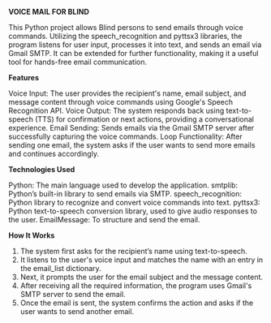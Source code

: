 **VOICE MAIL FOR BLIND**

This Python project allows Blind persons to send emails through voice commands. Utilizing the speech_recognition and pyttsx3 libraries, the program listens for user input, processes it into text, and sends an email via Gmail SMTP. It can be extended for further functionality, making it a useful tool for hands-free email communication.


**Features**

Voice Input: The user provides the recipient's name, email subject, and message content through voice commands using Google's Speech Recognition API.
Voice Output: The system responds back using text-to-speech (TTS) for confirmation or next actions, providing a conversational experience.
Email Sending: Sends emails via the Gmail SMTP server after successfully capturing the voice commands.
Loop Functionality: After sending one email, the system asks if the user wants to send more emails and continues accordingly.



**Technologies Used**

Python: The main language used to develop the application.
smtplib: Python’s built-in library to send emails via SMTP.
speech_recognition: Python library to recognize and convert voice commands into text.
pyttsx3: Python text-to-speech conversion library, used to give audio responses to the user.
EmailMessage: To structure and send the email.


**How It Works**

1. The system first asks for the recipient’s name using text-to-speech.
2. It listens to the user's voice input and matches the name with an entry in the email_list dictionary.
3. Next, it prompts the user for the email subject and the message content.
4. After receiving all the required information, the program uses Gmail's SMTP server to send the email.
5. Once the email is sent, the system confirms the action and asks if the user wants to send another email.

